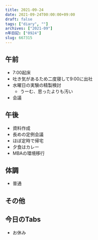```yaml
---
title: 2021-09-24
date: 2021-09-24T00:00:00+09:00
draft: false
tags: ["diary", ""]
archives: ["2021-09"]
n年日記: ["0924"]
slug: 667315
---
```

## 午前
- 7:00起床
- 吐き気があるため二度寝して9:00に出社
- 水曜日の実験の精製検討
  - うーむ、思ったよりも汚い
- 会議
## 午後
- 資料作成
- 長めの定例会議
- ほぼ定時で帰宅
- 夕食はカレー
- MBAの環境移行
## 体調
- 普通
## その他
## 今日のTabs
- お休み
